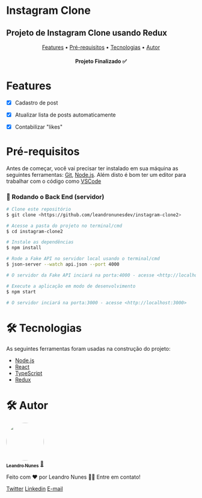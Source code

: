 # Instagram Clone

## Projeto de Instagram Clone usando Redux

<p align="center">
 <a href="#features">Features</a> •
 <a href="#pre-requisitos">Pré-requisitos</a> •
 <a href="#tecnologias">Tecnologias</a> • 
 <a href="#autor">Autor</a>
</p>

<h4 align="center"> 
	Projeto Finalizado ✅
</h4>

<h1 id="features">Features</h1>

- [x] Cadastro de post
- [x] Atualizar lista de posts automaticamente
- [x] Contabilizar "likes"


<h1 id="pre-requisitos">Pré-requisitos</h1>

Antes de começar, você vai precisar ter instalado em sua máquina as seguintes ferramentas:
[Git](https://git-scm.com), [Node.js](https://nodejs.org/en/). 
Além disto é bom ter um editor para trabalhar com o código como [VSCode](https://code.visualstudio.com/)

### 🎲 Rodando o Back End (servidor)

```bash
# Clone este repositório
$ git clone <https://github.com/leandronunesdev/instagram-clone2>

# Acesse a pasta do projeto no terminal/cmd
$ cd instagram-clone2

# Instale as dependências
$ npm install 

# Rode a Fake API no servidor local usando o terminal/cmd
$ json-server --watch api.json --port 4000

# O servidor da Fake API inciará na porta:4000 - acesse <http://localhost:4000>

# Execute a aplicação em modo de desenvolvimento
$ npm start

# O servidor inciará na porta:3000 - acesse <http://localhost:3000>
```

<h1 id="tecnologias">🛠 Tecnologias</h1>

As seguintes ferramentas foram usadas na construção do projeto:

- [Node.js](https://nodejs.org/en/)
- [React](https://pt-br.reactjs.org/)
- [TypeScript](https://www.typescriptlang.org/)
- [Redux](https://redux.js.org/)

<h1 id="autor">🛠 Autor</h1>

<a href="https://github.com/leandronunesdev">
 <img style="border-radius: 50%;" src="https://avatars.githubusercontent.com/u/60386045?s=460&u=b81d71f87ddbf5a2da61abf86227ede788de7d32&v=4" width="100px;" alt=""/>
 <br />
 <sub><b>Leandro Nunes</b></sub></a> <a href="https://github.com/leandronunesdev" title="Leandro">🚀</a>


Feito com ❤️ por Leandro Nunes 👋🏽 Entre em contato!

<a href="https://twitter.com/leandro_nunes">Twitter<a>
<a href="https://www.linkedin.com/in/nunesprofissional/">Linkedin<a>
<a href="mailto:https://www.linkedin.com/in/nunesprofissional/">E-mail<a>
